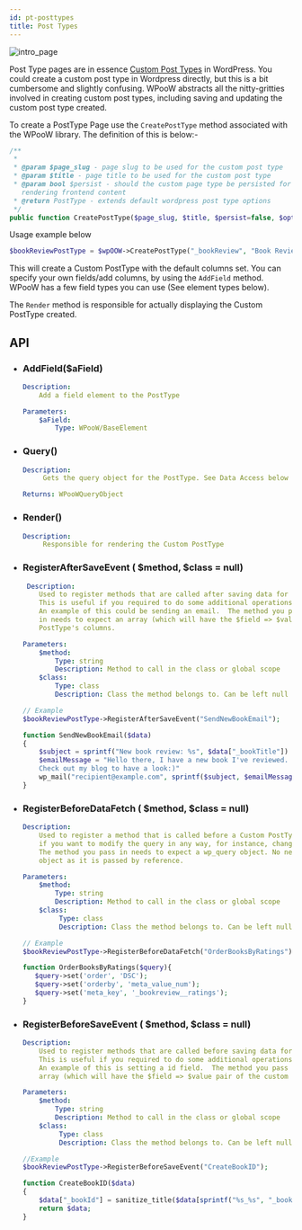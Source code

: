 ```yaml
---
id: pt-posttypes
title: Post Types
---
```



![intro_page](/images/intro_output_image_input.png)


Post Type pages are in essence [Custom Post Types](https://codex.wordpress.org/Post_Types) in WordPress.
You could create a custom post type in Wordpress directly, but this is a bit cumbersome and slightly
confusing. WPooW abstracts all the nitty-gritties involved in creating custom post types,
including saving and updating the custom post type created.

To create a PostType Page use the `CreatePostType` method associated with the WPooW library. The definition
of this is below:-

```php
/**
 *
 * @param $page_slug - page slug to be used for the custom post type
 * @param $title - page title to be used for the custom post type
 * @param bool $persist - should the custom page type be persisted for use in
   rendering frontend content
 * @return PostType - extends default wordpress post type options
 */
public function CreatePostType($page_slug, $title, $persist=false, $options=[])

```

Usage example below

```php
$bookReviewPostType = $wpOOW->CreatePostType("_bookReview", "Book Review", true);
```

This will create a Custom PostType with the default columns set. You can specify
your own fields/add columns, by using the `AddField` method. WPooW has a few field types you can use (See element types below).

The `Render` method is responsible for actually displaying the Custom PostType created.


## API

* ### AddField($aField)

    ```yaml
    Description:
        Add a field element to the PostType

    Parameters:
        $aField:
            Type: WPooW/BaseElement
    ```

* ### Query()

    ```yaml
    Description:
         Gets the query object for the PostType. See Data Access below

    Returns: WPooWQueryObject
    ```


* ### Render()

    ```yaml
    Description:
         Responsible for rendering the Custom PostType
    ```
* ### RegisterAfterSaveEvent ( $method,  $class = null)

    ```yaml
     Description:
        Used to register methods that are called after saving data for a Custom PostType.
        This is useful if you required to do some additional operations once your data is saved. 
        An example of this could be sending an email.  The method you pass
        in needs to expect an array (which will have the $field => $value pair of the Custom
        PostType's columns.

    Parameters:
        $method:
            Type: string
            Description: Method to call in the class or global scope
        $class:
            Type: class
            Description: Class the method belongs to. Can be left null if using global scope
    ```

    ```php
    // Example
    $bookReviewPostType->RegisterAfterSaveEvent("SendNewBookEmail");

    function SendNewBookEmail($data)
    {
        $subject = sprintf("New book review: %s", $data["_bookTitle"])
        $emailMessage = "Hello there, I have a new book I've reviewed. \
        Check out my blog to have a look:)"
        wp_mail("recipient@example.com", sprintf($subject, $emailMessage);
    }
    ```

* ### RegisterBeforeDataFetch ( $method,  $class = null)

    ```yaml
    Description:
        Used to register a method that is called before a Custom PostType query is run. This is useful
        if you want to modify the query in any way, for instance, change the return order.
        The method you pass in needs to expect a wp_query object. No need to return the wp_query
        object as it is passed by reference.

    Parameters:
        $method:
            Type: string
            Description: Method to call in the class or global scope
        $class:
             Type: class
             Description: Class the method belongs to. Can be left null if using global scope


    ```

    ```php
    // Example
    $bookReviewPostType->RegisterBeforeDataFetch("OrderBooksByRatings");

    function OrderBooksByRatings($query){
       $query->set('order', 'DSC');
       $query->set('orderby', 'meta_value_num');
       $query->set('meta_key', '_bookreview__ratings');
    }
    ```

* ### RegisterBeforeSaveEvent ( $method,  $class = null)

    ```yaml
    Description:
        Used to register methods that are called before saving data for a custom PostType.
        This is useful if you required to do some additional operations before saving the data.
        An example of this is setting a id field.  The method you pass in needs to expect an
        array (which will have the $field => $value pair of the custom PostType's columns.

    Parameters:
        $method:
            Type: string
            Description: Method to call in the class or global scope
        $class:
             Type: class
             Description: Class the method belongs to. Can be left null if using global scope
    ```

    ```php
    //Example
    $bookReviewPostType->RegisterBeforeSaveEvent("CreateBookID");

    function CreateBookID($data)
    {
        $data["_bookId"] = sanitize_title($data[sprintf("%s_%s", "_bookReview", "_bookTitle")]);
        return $data;
    }
    ```









